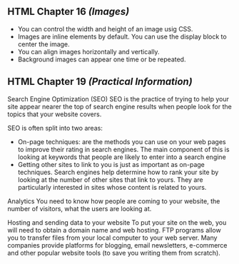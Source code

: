 ## HTML Chapter 16 *(Images)*

- You can control the width and height of an image usig CSS.
- Images are inline elements by default. You can use the display block to center the image.
- You can align images horizontally and vertically. 
- Background images can appear one time or be repeated.

## HTML Chapter 19 *(Practical Information)*

Search Engine Optimization (SEO)
SEO is the practice of trying to help your site appear nearer the top of search engine results when people look for the topics that your website covers.

SEO is often split into two areas: 
- On-page techniques: are the methods you can use on your web pages to improve their rating in search engines. The main component of this is looking at keywords that people are likely to enter into a search engine 
- Getting other sites to link to you is just as important as on-page techniques. Search engines help determine how to rank your site by looking at the number of other sites that link to yours.
They are particularly interested in sites whose content is related to yours. 

Analytics
You need to know how people are coming to your website, the number of visitors, what the users are looking at. 

Hosting and sending data to your website
To put your site on the web, you will need to obtain a domain name and web hosting. FTP programs allow you to transfer files from your local computer to your web server. Many companies provide platforms for blogging, email newsletters, e-commerce and other popular website tools (to save you writing them from scratch).
